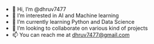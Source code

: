 - 👋 Hi, I’m @dhruv7477
- 👀 I’m interested in AI and Machine learning
- 🌱 I’m currently learning Python and Data Science
- 💞️ I’m looking to collaborate on various kind of projects
- 📫 You can reach me at dhruv7477@gmail.com

<!---
dhruv7477/dhruv7477 is a ✨ special ✨ repository because its `README.md` (this file) appears on your GitHub profile.
You can click the Preview link to take a look at your changes.
--->
